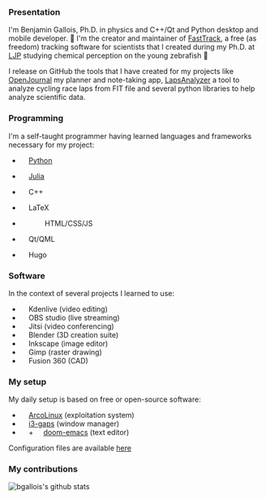 ### Presentation

I'm Benjamin Gallois, Ph.D. in physics and C++/Qt and Python desktop and mobile developer. 🔭 I'm the creator and maintainer of [FastTrack](https://github.com/orgs/FastTrackOrg/dashboard), a free (as freedom) tracking software for scientists that I created during my Ph.D. at [LJP](https://github.com/LJPZebra) studying chemical perception on the young zebrafish :tropical_fish:

I release on GitHub the tools that I have created for my projects like [OpenJournal](https://github.com/bgallois/OpenJournal) my planner and note-taking app, [LapsAnalyzer](https://github.com/bgallois/LapsAnalyzer) a tool to analyze cycling race laps from FIT file and several python libraries to help analyze scientific data.

### Programming
I'm a self-taught programmer having learned languages and frameworks necessary for my project:

* <img width="12" src="https://simpleicons.org/icons/python.svg"/> [Python](https://www.python.org/)
* <img width="12" src="https://simpleicons.org/icons/julia.svg"/> [Julia](https://julialang.org/)
* <img width="12" src="https://simpleicons.org/icons/cplusplus.svg"/> C++
* <img width="12" src="https://simpleicons.org/icons/latex.svg"/> LaTeX
* <img width="12" src="https://simpleicons.org/icons/html5.svg"/> <img width="12" src="https://simpleicons.org/icons/css3.svg"/> <img width="12" src="https://simpleicons.org/icons/javascript.svg"/> HTML/CSS/JS

* <img width="12" src="https://simpleicons.org/icons/cplusplus.svg"/> Qt/QML
* <img width="12" src="https://simpleicons.org/icons/hugo.svg"/> Hugo

### Software

In the context of several projects I learned to use:

* <img width="12" src="https://simpleicons.org/icons/kdenlive.svg"/> Kdenlive (video editing)
* <img width="12" src="https://simpleicons.org/icons/obsstudio.svg"/> OBS studio (live streaming)
* <img width="12" src="https://simpleicons.org/icons/jitsi.svg"/> Jitsi (video conferencing)
* <img width="12" src="https://simpleicons.org/icons/blender.svg"/> Blender (3D creation suite)
* <img width="12" src="https://simpleicons.org/icons/inkscape.svg"/> Inkscape (image editor)
* <img width="12" src="https://simpleicons.org/icons/gimp.svg"/> Gimp (raster drawing)
* <img width="12" src="https://img.icons8.com/material-two-tone/452/autodesk-fusion-360.png"/> Fusion 360 (CAD)

### My setup

My daily setup is based on free or open-source software:

* <img width="12" src="https://simpleicons.org/icons/archlinux.svg"/> [ArcoLinux](https://arcolinux.com/)  (exploitation system)
* <img width="12" src="https://simpleicons.org/icons/archlinux.svg"/> [i3-gaps](https://github.com/Airblader/i3) (window manager)
* <img width="12" src="https://simpleicons.org/icons/gnuemacs.svg"/> + <img width="12" src="https://simpleicons.org/icons/vim.svg"/> [doom-emacs](https://github.com/hlissner/doom-emacs) (text editor)

Configuration files are available [here](https://github.com/bgallois/dotfile)

### My contributions

![bgallois's github stats](https://github-readme-stats.vercel.app/api?username=bgallois&hide=["issues"]&show_icons=true&theme=vue)
